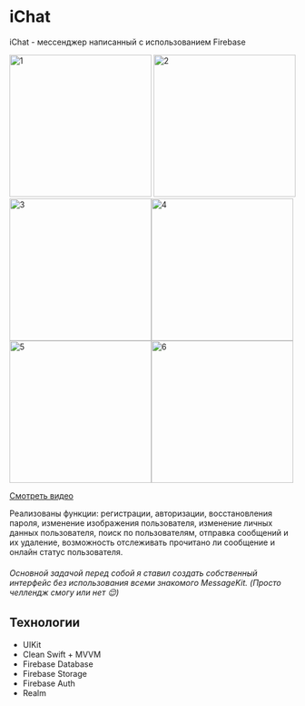 # iChat
iChat - мессенджер написанный с использованием Firebase

<img width="250" alt="1" src="https://user-images.githubusercontent.com/64093193/197029955-3b038b32-f8f7-4a7d-b4cf-c6c678d44d23.png"> <img width="250" alt="2" src="https://user-images.githubusercontent.com/64093193/197029977-0a256b4d-088d-4b42-a635-4374a3138dc3.png"><img width="250" alt="3" src="https://user-images.githubusercontent.com/64093193/197030004-cd7419f5-e59d-4542-a1c6-cf90ab683930.png"><img width="250" alt="4" src="https://user-images.githubusercontent.com/64093193/197030036-31f37fb7-b831-4230-b693-9aed5e197ef4.png"><img width="250" alt="5" src="https://user-images.githubusercontent.com/64093193/197030058-9c2d037a-b47d-42c3-a27b-0ff13dc27cc1.png"><img width="250" alt="6" src="https://user-images.githubusercontent.com/64093193/197030078-802de353-06d0-4e30-bbb5-5cb0a7d3c186.png">

[Смотреть видео](https://youtu.be/Jz7zEfKtqTk)

Реализованы функции: регистрации, авторизации, восстановления пароля, изменение изображения пользователя, изменение личных данных пользователя,
поиск по пользователям, отправка сообщений и их удаление, возможность отслеживать прочитано ли сообщение и онлайн статус пользователя.

###### Основной задачой перед собой я ставил создать собственный интерфейс без использования всеми знакомого MessageKit. (Просто челлендж смогу или нет 😌)

Технологии
---
+ UIKit
+ Clean Swift + MVVM
+ Firebase Database
+ Firebase Storage
+ Firebase Auth
+ Realm
